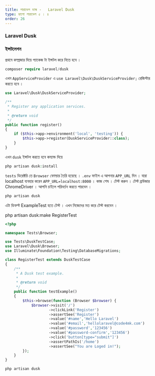 ```yaml
---
title: লারাভেল ডাস্ক -   Laravel Dusk
type: হ্যালো লারাভেল ৫ । ৪
order: 26
---
```



### Laravel Dusk

### ইন্সটলেশন
প্রথমে  কম্প্রজার দিয়ে প্যাকেজ টা ইন্সটল করে নিতে হবে ।

```php
composer require laravel/dusk

```
এখন  `AppServiceProvider` এ `use Laravel\Dusk\DuskServiceProvider;` রেজিস্টার করতে হবে ।

```php
use Laravel\Dusk\DuskServiceProvider;

/**
 * Register any application services.
 *
 * @return void
 */
public function register()
{
    if ($this->app->environment('local', 'testing')) {
        $this->app->register(DuskServiceProvider::class);
    }
}
```
এখন `dusk` ইন্সটল করতে হবে কম্যান্ড দিয়ে

```php
php artisan dusk:install
```
`tests` ডিরেক্টরি তে `Browser` ফোল্ডার তৈরি হয়েছে । `.env` ফাইল এ আপনার `APP_URL` দিন । যারা localhost ব্যবহার করেন  `APP_URL=localhost:8000` । কাজ শেষ । টেস্ট করুন । টেস্ট ব্রাউজার ChromeDriver । আপনি চাইলে পরিবর্তন করতে পারবেন ।


```php
php artisan dusk
```
এটা ডিফল্ট ExampleTest হতে টেস্ট । এখন নিজেদের মত করে টেস্ট করবেন ।

php artisan dusk:make RegisterTest


```php
<?php

namespace Tests\Browser;

use Tests\DuskTestCase;
use Laravel\Dusk\Browser;
use Illuminate\Foundation\Testing\DatabaseMigrations;

class RegisterTest extends DuskTestCase
{
    /**
     * A Dusk test example.
     *
     * @return void
     */
    public function testExample()
    {
        $this->browse(function (Browser $browser) {
            $browser->visit('/')
                    ->clickLink('Register')
                    ->assertSee('Register')
                    ->value('#name','Hello Laravel')
                    ->value('#email','hellolaravel@code4mk.com')
                    ->value('#password','123456')
                    ->value('#password-confirm','123456')
                    ->click('button[type="submit"]')
                    ->assertPathIs('/home')
                    ->assertSee("You are Loged in!");
        });
    }
}
```

```php
php artisan dusk
```

